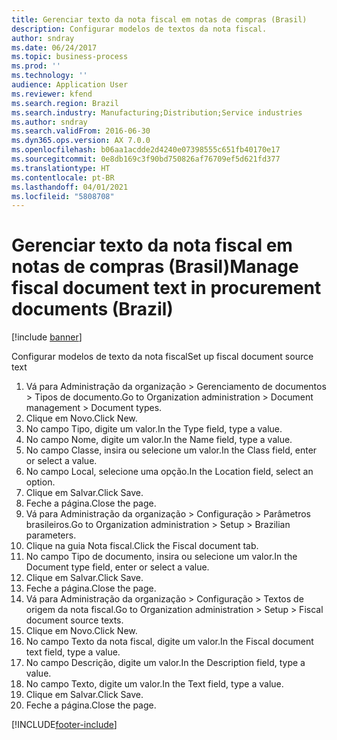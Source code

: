 ```yaml
---
title: Gerenciar texto da nota fiscal em notas de compras (Brasil)
description: Configurar modelos de textos da nota fiscal.
author: sndray
ms.date: 06/24/2017
ms.topic: business-process
ms.prod: ''
ms.technology: ''
audience: Application User
ms.reviewer: kfend
ms.search.region: Brazil
ms.search.industry: Manufacturing;Distribution;Service industries
ms.author: sndray
ms.search.validFrom: 2016-06-30
ms.dyn365.ops.version: AX 7.0.0
ms.openlocfilehash: b06aa1acdde2d4240e07398555c651fb40170e17
ms.sourcegitcommit: 0e8db169c3f90bd750826af76709ef5d621fd377
ms.translationtype: HT
ms.contentlocale: pt-BR
ms.lasthandoff: 04/01/2021
ms.locfileid: "5808708"
---
```

# <a name="manage-fiscal-document-text-in-procurement-documents-brazil"></a><span data-ttu-id="4f5c6-103">Gerenciar texto da nota fiscal em notas de compras (Brasil)</span><span class="sxs-lookup"><span data-stu-id="4f5c6-103">Manage fiscal document text in procurement documents (Brazil)</span></span>

[!include [banner](../../includes/banner.md)]

<span data-ttu-id="4f5c6-104">Configurar modelos de texto da nota fiscal</span><span class="sxs-lookup"><span data-stu-id="4f5c6-104">Set up fiscal document source text</span></span>

1. <span data-ttu-id="4f5c6-105">Vá para Administração da organização > Gerenciamento de documentos > Tipos de documento.</span><span class="sxs-lookup"><span data-stu-id="4f5c6-105">Go to Organization administration > Document management > Document types.</span></span>
2. <span data-ttu-id="4f5c6-106">Clique em Novo.</span><span class="sxs-lookup"><span data-stu-id="4f5c6-106">Click New.</span></span>
3. <span data-ttu-id="4f5c6-107">No campo Tipo, digite um valor.</span><span class="sxs-lookup"><span data-stu-id="4f5c6-107">In the Type field, type a value.</span></span>
4. <span data-ttu-id="4f5c6-108">No campo Nome, digite um valor.</span><span class="sxs-lookup"><span data-stu-id="4f5c6-108">In the Name field, type a value.</span></span>
5. <span data-ttu-id="4f5c6-109">No campo Classe, insira ou selecione um valor.</span><span class="sxs-lookup"><span data-stu-id="4f5c6-109">In the Class field, enter or select a value.</span></span>
6. <span data-ttu-id="4f5c6-110">No campo Local, selecione uma opção.</span><span class="sxs-lookup"><span data-stu-id="4f5c6-110">In the Location field, select an option.</span></span>
7. <span data-ttu-id="4f5c6-111">Clique em Salvar.</span><span class="sxs-lookup"><span data-stu-id="4f5c6-111">Click Save.</span></span>
8. <span data-ttu-id="4f5c6-112">Feche a página.</span><span class="sxs-lookup"><span data-stu-id="4f5c6-112">Close the page.</span></span>
9. <span data-ttu-id="4f5c6-113">Vá para Administração da organização > Configuração > Parâmetros brasileiros.</span><span class="sxs-lookup"><span data-stu-id="4f5c6-113">Go to Organization administration > Setup > Brazilian parameters.</span></span>
10. <span data-ttu-id="4f5c6-114">Clique na guia Nota fiscal.</span><span class="sxs-lookup"><span data-stu-id="4f5c6-114">Click the Fiscal document tab.</span></span>
11. <span data-ttu-id="4f5c6-115">No campo Tipo de documento, insira ou selecione um valor.</span><span class="sxs-lookup"><span data-stu-id="4f5c6-115">In the Document type field, enter or select a value.</span></span>
12. <span data-ttu-id="4f5c6-116">Clique em Salvar.</span><span class="sxs-lookup"><span data-stu-id="4f5c6-116">Click Save.</span></span>
13. <span data-ttu-id="4f5c6-117">Feche a página.</span><span class="sxs-lookup"><span data-stu-id="4f5c6-117">Close the page.</span></span>
14. <span data-ttu-id="4f5c6-118">Vá para Administração da organização > Configuração > Textos de origem da nota fiscal.</span><span class="sxs-lookup"><span data-stu-id="4f5c6-118">Go to Organization administration > Setup > Fiscal document source texts.</span></span>
15. <span data-ttu-id="4f5c6-119">Clique em Novo.</span><span class="sxs-lookup"><span data-stu-id="4f5c6-119">Click New.</span></span>
16. <span data-ttu-id="4f5c6-120">No campo Texto da nota fiscal, digite um valor.</span><span class="sxs-lookup"><span data-stu-id="4f5c6-120">In the Fiscal document text field, type a value.</span></span>
17. <span data-ttu-id="4f5c6-121">No campo Descrição, digite um valor.</span><span class="sxs-lookup"><span data-stu-id="4f5c6-121">In the Description field, type a value.</span></span>
18. <span data-ttu-id="4f5c6-122">No campo Texto, digite um valor.</span><span class="sxs-lookup"><span data-stu-id="4f5c6-122">In the Text field, type a value.</span></span>
19. <span data-ttu-id="4f5c6-123">Clique em Salvar.</span><span class="sxs-lookup"><span data-stu-id="4f5c6-123">Click Save.</span></span>
20. <span data-ttu-id="4f5c6-124">Feche a página.</span><span class="sxs-lookup"><span data-stu-id="4f5c6-124">Close the page.</span></span>



[!INCLUDE[footer-include](../../../includes/footer-banner.md)]